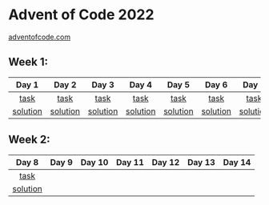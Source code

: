 # Advent of Code 2022
[adventofcode.com](https://adventofcode.com/)
## Week 1:

|                        Day 1                         |               Day 2                                  |               Day 3                                  |                        Day 4                         |                        Day 5                         |                        Day 6                         |                        Day 7                         |
|:----------------------------------------------------:|:----------------------------------------------------:|:----------------------------------------------------:|:----------------------------------------------------:|:----------------------------------------------------:|:----------------------------------------------------:|:----------------------------------------------------:|
|    [task](https://adventofcode.com/2022/day/1)       |     [task](https://adventofcode.com/2022/day/2)      |     [task](https://adventofcode.com/2022/day/3)      |     [task](https://adventofcode.com/2022/day/4)      |     [task](https://adventofcode.com/2022/day/5)      |     [task](https://adventofcode.com/2022/day/6)      |     [task](https://adventofcode.com/2022/day/7)      |
| [solution](/src/main/java/pl/mz/day01/Solution.java) | [solution](/src/main/java/pl/mz/day02/Solution.java) | [solution](/src/main/java/pl/mz/day03/Solution.java) | [solution](/src/main/java/pl/mz/day04/Solution.java) | [solution](/src/main/java/pl/mz/day05/Solution.java) | [solution](/src/main/java/pl/mz/day06/Solution.java) | [solution](/src/main/java/pl/mz/day07/Solution.java) |

## Week 2:
|                        Day 8                         | Day 9 | Day 10 | Day 11 | Day 12 | Day 13 | Day 14 |
|:----------------------------------------------------:|:-----:|:------:|:------:|:------:|:------:|:------:|
|     [task](https://adventofcode.com/2022/day/8)      |       |        |        |        |        |        |
| [solution](/src/main/java/pl/mz/day08/Solution.java) |       |        |        |        |        |        |  
